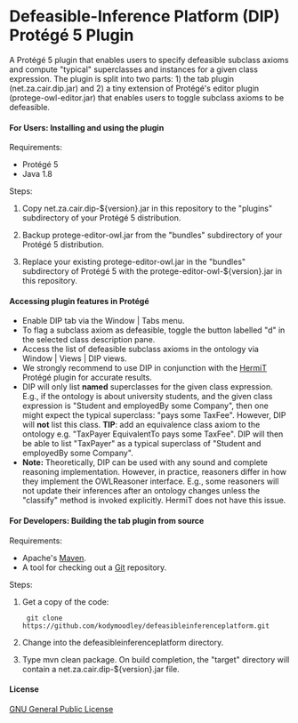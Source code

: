 # Defeasible-Inference Platform (DIP) Protégé 5 Plugin

A Protégé 5 plugin that enables users to specify defeasible subclass axioms and compute "typical" superclasses and instances for a given class expression. The plugin is split into two parts: 1) the tab plugin (net.za.cair.dip.jar) and 2) a tiny extension of Protégé's editor plugin (protege-owl-editor.jar) that enables users to toggle subclass axioms to be defeasible.


#### For Users: Installing and using the plugin

Requirements:

+ Protégé 5
+ Java 1.8

Steps:

1. Copy net.za.cair.dip-${version}.jar in this repository to the "plugins" subdirectory of your Protégé 5 distribution.

2. Backup protege-editor-owl.jar from the "bundles" subdirectory of your Protégé 5 distribution.

3. Replace your existing protege-editor-owl.jar in the "bundles" subdirectory of Protégé 5 with the protege-editor-owl-${version}.jar in this repository.
 
#### Accessing plugin features in Protégé

+ Enable DIP tab via the Window | Tabs menu.
+ To flag a subclass axiom as defeasible, toggle the button labelled "d" in the selected class description pane.
+ Access the list of defeasible subclass axioms in the ontology via Window | Views | DIP views.
+ We strongly recommend to use DIP in conjunction with the [HermiT](http://www.hermit-reasoner.com/) Protégé plugin for accurate results. 
+ DIP will only list **named** superclasses for the given class expression. E.g., if the ontology is about university students, and the given class expression is "Student and employedBy some Company", then one might expect the typical superclass: "pays some TaxFee". However, DIP will **not** list this class. **TIP**: add an equivalence class axiom to the ontology e.g. "TaxPayer EquivalentTo pays some TaxFee". DIP will then be able to list "TaxPayer" as a typical superclass of "Student and employedBy some Company".
+ **Note:** Theoretically, DIP can be used with any sound and complete reasoning implementation. However, in practice, reasoners differ in how they implement the OWLReasoner interface. E.g., some reasoners will not update their inferences after an ontology changes unless the "classify" method is invoked explicitly. HermiT does not have this issue.

#### For Developers: Building the tab plugin from source

Requirements:

+ Apache's [Maven](http://maven.apache.org/index.html).
+ A tool for checking out a [Git](http://git-scm.com/) repository.

Steps:

1. Get a copy of the code:

        git clone https://github.com/kodymoodley/defeasibleinferenceplatform.git
    
2. Change into the defeasibleinferenceplatform directory.

3. Type mvn clean package.  On build completion, the "target" directory will contain a net.za.cair.dip-${version}.jar file.

#### License

[GNU General Public License](https://www.gnu.org/licenses/gpl-3.0.en.html)
